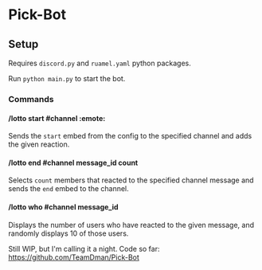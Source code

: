 # Pick-Bot

## Setup
Requires `discord.py` and `ruamel.yaml` python packages.

Run `python main.py` to start the bot.

### Commands

#### /lotto start #channel :emote:
Sends the `start` embed from the config to the specified channel and adds the given reaction.

#### /lotto end #channel message_id count
Selects `count` members that reacted to the specified channel message and sends the `end` embed to the channel.

#### /lotto who #channel message_id
Displays the number of users who have reacted to the given message, and randomly displays 10 of those users.


Still WIP, but I'm calling it a night.
Code so far: https://github.com/TeamDman/Pick-Bot
